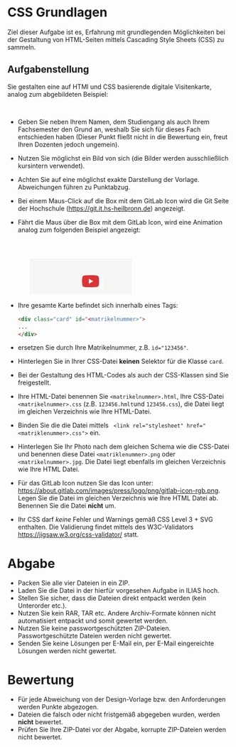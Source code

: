 # CSS Grundlagen

Ziel dieser Aufgabe ist es, Erfahrung mit grundlegenden Möglichkeiten bei der Gestaltung von HTML-Seiten mittels Cascading Style Sheets (CSS) zu sammeln.

## Aufgabenstellung 

Sie gestalten eine auf HTMl und CSS basierende digitale Visitenkarte, analog zum abgebildeten Beispiel: 

<img href="img/02_card.png" width="350" />

* Geben Sie neben Ihrem Namen, dem Studiengang als auch Ihrem Fachsemester den Grund an, weshalb Sie sich für dieses Fach entschieden haben (Dieser Punkt fließt nicht in die Bewertung ein, freut Ihren Dozenten jedoch ungemein).

* Nutzen Sie möglichst ein Bild von sich (die Bilder werden ausschließlich kursintern verwendet).

* Achten Sie auf eine möglichst exakte Darstellung der Vorlage. Abweichungen führen zu Punktabzug.

* Bei einem Maus-Click auf die Box mit dem GitLab Icon wird die Git Seite der Hochschule (https://git.it.hs-heilbronn.de) angezeigt.

* Fährt die Maus über die Box mit dem GitLab Icon, wird eine Animation analog zum folgenden Beispiel angezeigt: 

    ![](img/02_mouseover.gif)

* Ihre gesamte Karte befindet sich innerhalb eines Tags: 

    ```html
    <div class="card" id="<matrikelnummer>">
    ...
    </div>
    ``` 

* <matrikelnummer> ersetzen Sie durch Ihre Matrikelnummer, z.B. `ìd="123456"`. 

* Hinterlegen Sie in Ihrer CSS-Datei **keinen** Selektor für die Klasse `card`. 

* Bei der Gestaltung des HTML-Codes als auch der CSS-Klassen sind Sie freigestellt.

* Ihre HTML-Datei benennen Sie `<matrikelnummer>.html`, Ihre CSS-Datei `<matrikelnummer>.css` (z.B. `123456.hmlt`und `123456.css`), die Datei liegt im gleichen Verzeichnis wie Ihre HTML-Datei.  

* Binden Sie die die Datei mittels ` <link rel="stylesheet" href="<matriklenummer>.css">` ein. 

* Hinterlegen Sie Ihr Photo nach dem gleichen Schema wie die CSS-Datei und benennen diese Datei `<matriklenummer>.png` oder `<matrikelnummer>.jpg`. Die Datei liegt ebenfalls im gleichen Verzeichnis wie Ihre HTML Datei.

* Für das GitLab Icon nutzen Sie das Icon unter: https://about.gitlab.com/images/press/logo/png/gitlab-icon-rgb.png. Legen Sie die Datei im gleichen Verzeichnis wie Ihre HTML Datei ab. Benennen Sie die Datei **nicht** um. 

* Ihr CSS darf *keine* Fehler und Warnings gemäß CSS Level 3 + SVG enthalten. Die Validierung findet mittels des W3C-Validators https://jigsaw.w3.org/css-validator/ statt.

# Abgabe 

* Packen Sie alle vier Dateien in ein ZIP.
* Laden Sie die Datei in der hierfür vorgesehen Aufgabe in ILIAS hoch.
* Stellen Sie sicher, dass die Dateien direkt entpackt werden (kein Unterorder etc.).
* Nutzen Sie kein RAR, TAR etc. Andere Archiv-Formate können nicht automatisiert entpackt und somit gewertet werden.
* Nutzen Sie keine passwortgeschützten ZIP-Dateien. Passwortgeschützte Dateien werden nicht gewertet.
* Senden Sie keine Lösungen per E-Mail ein, per E-Mail eingereichte Lösungen werden nicht gewertet.

# Bewertung 

* Für jede Abweichung von der Design-Vorlage bzw. den Anforderungen werden Punkte abgezogen. 
* Dateien die falsch oder nicht fristgemäß abgegeben wurden, werden **nicht** bewertet. 
* Prüfen Sie Ihre ZIP-Datei vor der Abgabe, korrupte ZIP-Dateien werden nicht bewertet.
